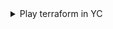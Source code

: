 <details>
    <summary>Play terraform in YC</summary>

Install yandex cloud CLI:

```bash
curl https://storage.yandexcloud.net/yandexcloud-yc/install.sh | bash
```

Initialize cloud:

```bash
yc init
```

> Assume that you created a directory already. If not, [do](https://cloud.yandex.ru/docs/resource-manager/quickstart) this.

Create service account:

```bash
SVC_ACCT="berendyaev-terraform"
FOLDER_ID="REPLACE_TO_YOUR_OWN"
yc iam service-account create --name $SVC_ACCT --folder-id $FOLDER_ID
```

Assign role:

```bash
ACCT_ID=$(yc iam service-account get "berendyaev-terraform" | \
                        grep ^id | \
                        awk '{print $2}')
yc resource-manager folder add-access-binding --id $FOLDER_ID \
    --role editor \
    --service-account-id $ACCT_ID
```

Create IAM token:

```bash
mkdir ~/.yandex
yc iam key create --service-account-id $ACCT_ID --output ~/.yandex/key.json
```

Change current directory to ./terraform

```bash
cd ./terraform
```

Run initialization of Terraform

```bash
terraform init
```

Create your own tvfars file

```bash
cp terraform.tfvars.example terraform.tfvars
```

Set your own cloud/folder ID's in that file. You can get these ID's just typing `yc config list`. Don't forget to generate key pair for SSH access.

Apply infra.

```bash
terraform plan
# If no errors present, then run:
terraform apply
yes
```

Terraform ouputs a public IP address of instance. Use it to ssh on host:

```bash
ssh -i ~/.ssh/<username> <username>@<ip address>
```

Ensure that hostname was changed accordingly to the `hostname` argument in the instance resource.

Do not forget to destroy everything:

```bash
terraform destroy -auto-approve
```

</details>
